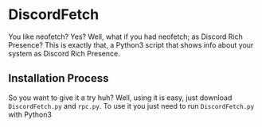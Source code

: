 # DiscordFetch
You like neofetch? Yes? Well, what if you had neofetch; as Discord Rich Presence? This is exactly that, a Python3 script that shows info about your system as Discord Rich Presence.

## Installation Process
So you want to give it a try huh? Well, using it is easy, just download `DiscordFetch.py` and `rpc.py`.
To use it you just need to run `DiscordFetch.py` with Python3
